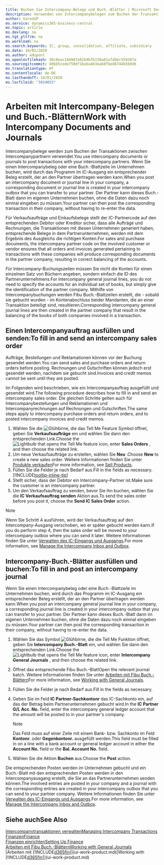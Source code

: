 ```yaml
---
title: Buchen Sie Intercompany-Belege und Buch.-Blätter | Microsoft Docs
description: Verwenden von Intercompanybelegen zum Buchen der Transaktionen zwischen Intercompanypartnern
author: SorenGP
ms.service: dynamics365-business-central
ms.topic: article
ms.devlang: na
ms.tgt_pltfrm: na
ms.workload: na
ms.search.keywords: IC, group, consolidation, affiliate, subsidiary
ms.date: 10/01/2020
ms.author: edupont
ms.openlocfilehash: 30c8eac184987e82b9bfb158a61efdbbc559207a
ms.sourcegitcommit: ddbb5cede750df1baba4b3eab8fbed6744b5b9d6
ms.translationtype: HT
ms.contentlocale: de-DE
ms.lasthandoff: 10/01/2020
ms.locfileid: "3924053"
---
```

# <a name="work-with-intercompany-documents-and-journals"></a><span data-ttu-id="049ee-103">Arbeiten mit Intercompany-Belegen und Buch.-Blättern</span><span class="sxs-lookup"><span data-stu-id="049ee-103">Work with Intercompany Documents and Journals</span></span>
<span data-ttu-id="049ee-104">Intercompanybelege werden zum Buchen der Transaktionen zwischen Intercompanypartnern verwendet.</span><span class="sxs-lookup"><span data-stu-id="049ee-104">You use intercompany documents or journals to post transactions with your intercompany partners.</span></span> <span data-ttu-id="049ee-105">Wenn Sie einen Intercompanybeleg oder eine Buch.-Blattzeile im Unternehmen buchen, wird durch das Programm im IC-Ausgang ein entsprechender Beleg erstellt, der an den Partner übertragen werden kann.</span><span class="sxs-lookup"><span data-stu-id="049ee-105">When you post an intercompany document or journal line in your company, a corresponding document or journal line is created in your intercompany outbox that you can transfer to your partner.</span></span> <span data-ttu-id="049ee-106">Der Partner kann dieses Buch.-Blatt dann im eigenen Unternehmen buchen, ohne die Daten dazu noch einmal eingeben zu müssen.</span><span class="sxs-lookup"><span data-stu-id="049ee-106">Your partner can then post the corresponding transaction in their company, without having to re-enter the data.</span></span>

<span data-ttu-id="049ee-107">Für Verkaufsaufträge und Einkaufsbelege stellt der IC-Partnercode auf den entsprechenden Debitor oder Kreditor sicher, dass alle Aufträge und Rechnungen, die Transaktionen mit diesen Unternehmen generiert haben, entsprechende Belege in dem Partnerunternehmen, werden mit dem Ergebnis des Ausgleichs die richtigen Konten.</span><span class="sxs-lookup"><span data-stu-id="049ee-107">For sales and purchase documents, the intercompany partner code on the involved customer or vendor ensures that all orders and invoices generated pertaining to transactions with these companies will produce corresponding documents in the partner company, resulting in correct balancing of the accounts.</span></span>

<span data-ttu-id="049ee-108">Für Intercompany-Buchungszeilen müssen Sie nicht die Konten für einen einzelnen Satz von Büchern angeben, sondern einfach die ID des Partnerunternehmens.</span><span class="sxs-lookup"><span data-stu-id="049ee-108">For intercompany general journal lines, you do not need to specify the accounts for an individual set of books, but simply give the identification of the partner company.</span></span> <span data-ttu-id="049ee-109">Mithilfe von Intercompanybuchungen werden Fibu Buch.-Blattzeilen erstellt, die - sobald sie gebucht wurden - im Kontenabschluss beider Mandanten, die an einer Transaktion beteiligt sind, resultieren.</span><span class="sxs-lookup"><span data-stu-id="049ee-109">Corresponding intercompany general journal lines are then created in the partner company that result in the balancing of the books of both companies involved in a transaction.</span></span>

## <a name="to-fill-in-and-send-an-intercompany-sales-order"></a><span data-ttu-id="049ee-110">Einen Intercompanyauftrag ausfüllen und senden:</span><span class="sxs-lookup"><span data-stu-id="049ee-110">To fill in and send an intercompany sales order</span></span>
<span data-ttu-id="049ee-111">Aufträge, Bestellungen und Reklamationen können vor der Buchung gesendet werden.</span><span class="sxs-lookup"><span data-stu-id="049ee-111">You can send sales and purchase orders and return orders before posting.</span></span> <span data-ttu-id="049ee-112">Rechnungen und Gutschriften können jedoch erst gesendet werden, nachdem sie gebucht sind.</span><span class="sxs-lookup"><span data-stu-id="049ee-112">Invoices and credit memos cannot be sent until they are posted.</span></span>

<span data-ttu-id="049ee-113">Im Folgenden wird beschrieben, wie ein Intercompanyauftrag ausgefüllt und gesendet wird.</span><span class="sxs-lookup"><span data-stu-id="049ee-113">The following procedure describes how to fill in and send an intercompany sales order.</span></span> <span data-ttu-id="049ee-114">Die gleichen Schritte gelten auch für Intercompanybestellungen und Reklamationen und Intercompanyrechnungen auf Rechnungen und Gutschriften.</span><span class="sxs-lookup"><span data-stu-id="049ee-114">The same steps apply to intercompany purchase orders and return orders, and to posted intercompany invoices and credit memos.</span></span>  

1. <span data-ttu-id="049ee-115">Wählen Sie die ![Glühbirne, die das Tell Me Feature](media/ui-search/search_small.png "Was möchten Sie tun?") Symbol öffnet, geben Sie **Verkaufsaufträge** ein und wählen Sie dann den entsprechenden Link.</span><span class="sxs-lookup"><span data-stu-id="049ee-115">Choose the ![Lightbulb that opens the Tell Me feature](media/ui-search/search_small.png "Tell me what you want to do") icon, enter **Sales Orders** , and then choose the related link.</span></span>  
2. <span data-ttu-id="049ee-116">Um neue Verkaufsaufträge zu erstellen, wählen Sie **Neu** .</span><span class="sxs-lookup"><span data-stu-id="049ee-116">Choose **New** to create a new sales order.</span></span> <span data-ttu-id="049ee-117">Weitere Informationen finden Sie unter [Produkte verkaufen](sales-how-sell-products.md)</span><span class="sxs-lookup"><span data-stu-id="049ee-117">For more information, see [Sell Products](sales-how-sell-products.md).</span></span>  
3. <span data-ttu-id="049ee-118">Füllen Sie die Felder je nach Bedarf aus.</span><span class="sxs-lookup"><span data-stu-id="049ee-118">Fill in the fields as necessary.</span></span> [!INCLUDE[tooltip-inline-tip](includes/tooltip-inline-tip_md.md)]
4. <span data-ttu-id="049ee-119">Stellt sicher, dass der Debitor ein Intercompany-Partner ist.</span><span class="sxs-lookup"><span data-stu-id="049ee-119">Make sure the customer is an intercompany partner.</span></span>
5. <span data-ttu-id="049ee-120">Um den Verkaufsauftrag zu senden, bevor Sie ihn buchen, wählen Sie die **IC Verkaufsauftrag senden** Aktion aus.</span><span class="sxs-lookup"><span data-stu-id="049ee-120">To send the sales order before you post it, choose the **Send IC Sales Order** action.</span></span>

> [!NOTE]
> <span data-ttu-id="049ee-121">Wenn Sie Schritt 4 ausführen, wird der Verkaufsauftrag auf den Intercompany-Ausgang verschoben, wo er später gebucht werden kann.</span><span class="sxs-lookup"><span data-stu-id="049ee-121">If you do perform step 4, then the sales order will be moved to your intercompany outbox where you can send it later.</span></span> <span data-ttu-id="049ee-122">Weitere Informationen finden Sie unter [Verwalten des IC-Eingangs und Ausgangs](intercompany-how-manage-intercompany-inbox.md).</span><span class="sxs-lookup"><span data-stu-id="049ee-122">For more information, see [Manage the Intercompany Inbox and Outbox](intercompany-how-manage-intercompany-inbox.md).</span></span>

## <a name="to-fill-in-and-post-an-intercompany-journal"></a><span data-ttu-id="049ee-123">Intercompany-Buch.-Blätter ausfüllen und buchen:</span><span class="sxs-lookup"><span data-stu-id="049ee-123">To fill in and post an intercompany journal</span></span>
<span data-ttu-id="049ee-124">Wenn Sie einen Intercompanybeleg oder eine Buch.-Blattzeile im Unternehmen buchen, wird durch das Programm im IC-Ausgang ein entsprechender Beleg erstellt, der an den Partner übertragen werden kann.</span><span class="sxs-lookup"><span data-stu-id="049ee-124">When you post an intercompany general journal line in your company, a corresponding journal line is created in your intercompany outbox that you can transfer to your partner.</span></span> <span data-ttu-id="049ee-125">Der Partner kann dieses Buch.-Blatt dann im eigenen Unternehmen buchen, ohne die Daten dazu noch einmal eingeben zu müssen.</span><span class="sxs-lookup"><span data-stu-id="049ee-125">Your partner can then post the corresponding transaction in their company, without having to re-enter the data.</span></span>

1. <span data-ttu-id="049ee-126">Wählen Sie das Symbol ![Glühbirne, die die Tell Me Funktion öffnet](media/ui-search/search_small.png "Was möchten Sie tun?"), geben Sie **Intercompany Buch.-Blatt** ein, und wählen Sie dann den entsprechenden Link.</span><span class="sxs-lookup"><span data-stu-id="049ee-126">Choose the ![Lightbulb that opens the Tell Me feature](media/ui-search/search_small.png "Tell me what you want to do") icon, enter **Intercompany General Journals** , and then choose the related link.</span></span>  
2. <span data-ttu-id="049ee-127">Öffnet das entsprechende Fibu Buch.-Blatt</span><span class="sxs-lookup"><span data-stu-id="049ee-127">Open the relevant journal batch.</span></span> <span data-ttu-id="049ee-128">Weitere Informationen finden Sie unter [Arbeiten mit Fibu Buch.-Blättern](ui-work-general-journals.md)</span><span class="sxs-lookup"><span data-stu-id="049ee-128">For more information, see [Working with General Journals](ui-work-general-journals.md).</span></span>
3. <span data-ttu-id="049ee-129">Füllen Sie die Felder je nach Bedarf aus.</span><span class="sxs-lookup"><span data-stu-id="049ee-129">Fill in the fields as necessary.</span></span>
4. <span data-ttu-id="049ee-130">Geben Sie im Feld **IC Partner-Sachkontonr** das IC-Sachkonto ein, auf das der Betrag beim Partnerunternehmen gebucht wird.</span><span class="sxs-lookup"><span data-stu-id="049ee-130">In the **IC Partner G/L Acc. No.** field, enter the intercompany general ledger account that the amount will be posted to in your partner's company.</span></span>

    > [!NOTE]
    > <span data-ttu-id="049ee-131">Das Feld muss auf einer Zeile mit einem Bank- bzw. Sachkonto im Feld **Kontonr.** oder  **Gegenkontonr.** ausgefüllt werden.</span><span class="sxs-lookup"><span data-stu-id="049ee-131">This field must be filled in on a line with a bank account or general ledger account in either the **Account No.** field or the **Bal. Account No.** field.</span></span>  
5. <span data-ttu-id="049ee-132">Wählen Sie die Aktion **Buchen** aus.</span><span class="sxs-lookup"><span data-stu-id="049ee-132">Choose the **Post** action.</span></span>

<span data-ttu-id="049ee-133">Die entsprechenden Posten werden im Unternehmen gebucht und ein Buch.-Blatt mit den entsprechenden Posten werden in den Intercompanyausgang erstellt, die Sie an das Partnerunternehmen senden können.</span><span class="sxs-lookup"><span data-stu-id="049ee-133">The involved entries are posted in your company and a journal with the corresponding entries are created in your intercompany outbox that you can send to your partner company.</span></span> <span data-ttu-id="049ee-134">Weitere Informationen finden Sie unter [Verwalten des IC-Eingangs und Ausgangs](intercompany-how-manage-intercompany-inbox.md).</span><span class="sxs-lookup"><span data-stu-id="049ee-134">For more information, see [Manage the Intercompany Inbox and Outbox](intercompany-how-manage-intercompany-inbox.md).</span></span>

## <a name="see-also"></a><span data-ttu-id="049ee-135">Siehe auch</span><span class="sxs-lookup"><span data-stu-id="049ee-135">See Also</span></span>
[<span data-ttu-id="049ee-136">Intercompanytransaktionen verwalten</span><span class="sxs-lookup"><span data-stu-id="049ee-136">Managing Intercompany Transactions</span></span>](intercompany-manage.md)  
[<span data-ttu-id="049ee-137">Finanzen</span><span class="sxs-lookup"><span data-stu-id="049ee-137">Finance</span></span>](finance.md)  
[<span data-ttu-id="049ee-138">Finanzen einrichten</span><span class="sxs-lookup"><span data-stu-id="049ee-138">Setting Up Finance</span></span>](finance-setup-finance.md)  
[<span data-ttu-id="049ee-139">Arbeiten mit Fibu Buch.-Blättern</span><span class="sxs-lookup"><span data-stu-id="049ee-139">Working with General Journals</span></span>](ui-work-general-journals.md)  
<span data-ttu-id="049ee-140">[Arbeiten mit [!INCLUDE[d365fin](includes/d365fin_md.md)]](ui-work-product.md)</span><span class="sxs-lookup"><span data-stu-id="049ee-140">[Working with [!INCLUDE[d365fin](includes/d365fin_md.md)]](ui-work-product.md)</span></span>
